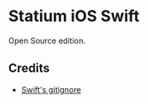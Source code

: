 # Statium iOS Swift

Open Source edition.

## Credits

- [Swift's gitignore](https://github.com/github/gitignore/blob/master/Swift.gitignore)
